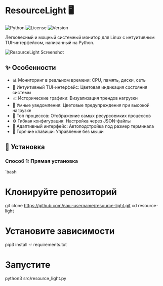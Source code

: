 # ResourceLight 🖥️

![Python](https://img.shields.io/badge/python-3.6+-blue.svg)
![License](https://img.shields.io/badge/license-MIT-green.svg)
![Version](https://img.shields.io/badge/version-1.0.0-orange.svg)

Легковесный и мощный системный монитор для Linux с интуитивным TUI-интерфейсом, написанный на Python.

![ResourceLight Screenshot](screenshot.png) <!-- Добавьте скриншот после -->

## ✨ Особенности

- 📊 Мониторинг в реальном времени: CPU, память, диски, сеть
- 🎨 Интуитивный TUI-интерфейс: Цветовая индикация состояния системы
- 📈 Исторические графики: Визуализация трендов нагрузки
- 🔔 Умные уведомления: Цветовые предупреждения при высокой нагрузке
- 📝 Топ процессов: Отображение самых ресурсоемких процессов
- ⚙️ Гибкая конфигурация: Настройка через JSON-файлы
- 📱 Адаптивный интерфейс: Автоподстройка под размер терминала
- 🔧 Горячие клавиши: Управление без мыши

## 🚀 Установка

### Способ 1: Прямая установка
`bash
# Клонируйте репозиторий
git clone https://github.com/ваш-username/resource-light.git
cd resource-light

# Установите зависимости
pip3 install -r requirements.txt

# Запустите
python3 src/resource_light.py
